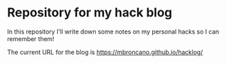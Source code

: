 # Repository for my hack blog
In this repository I'll write down some notes on my personal hacks so I can remember them!

The current URL for the blog is https://mbroncano.github.io/hacklog/
